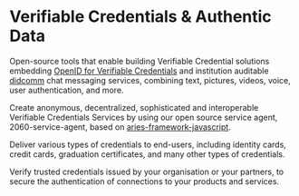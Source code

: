 # Verifiable Credentials & Authentic Data

Open-source tools that enable building Verifiable Credential solutions embedding [OpenID for Verifiable Credentials](https://openid.net/sg/openid4vc/) and institution auditable [didcomm](https://github.com/decentralized-identity/didcomm-messaging) chat messaging services, combining text, pictures, videos, voice, user authentication, and more.

Create anonymous, decentralized, sophisticated and interoperable Verifiable Credentials Services by using our open source service agent, 2060-service-agent, based on [aries-framework-javascript](https://github.com/hyperledger/aries-framework-javascript).

Deliver various types of credentials to end-users, including identity cards, credit cards, graduation certificates, and many other types of credentials.

Verify trusted credentials issued by your organisation or your partners, to secure the authentication of connections to your products and services.



